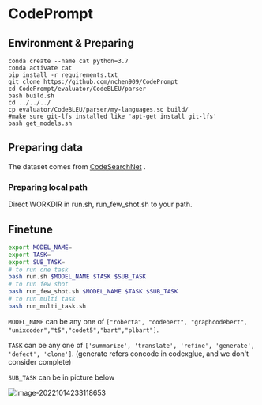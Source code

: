 # CodePrompt

## Environment & Preparing

```shell
conda create --name cat python=3.7
conda activate cat
pip install -r requirements.txt
git clone https://github.com/nchen909/CodePrompt
cd CodePrompt/evaluator/CodeBLEU/parser
bash build.sh
cd ../../../
cp evaluator/CodeBLEU/parser/my-languages.so build/
#make sure git-lfs installed like 'apt-get install git-lfs'
bash get_models.sh
```

## Preparing data

The dataset comes from [CodeSearchNet](https://github.com/microsoft/CodeXGLUE/tree/main/Code-Text/code-to-text) .

### Preparing local path

Direct WORKDIR in run.sh, run_few_shot.sh to your path.

## Finetune

```bash
export MODEL_NAME=
export TASK=
export SUB_TASK=
# to run one task
bash run.sh $MODEL_NAME $TASK $SUB_TASK
# to run few shot
bash run_few_shot.sh $MODEL_NAME $TASK $SUB_TASK
# to run multi task
bash run_multi_task.sh
```

  `MODEL_NAME` can be any one of `["roberta", "codebert", "graphcodebert", "unixcoder","t5","codet5","bart","plbart"]`.

  `TASK` can be any one of `['summarize', 'translate', 'refine', 'generate', 'defect', 'clone']`. (generate refers concode in codexglue, and we don't consider complete)

  `SUB_TASK` can be in picture below

![image-20221014233118653](https://pic.mathskiller909.com/img/20221027202855.png?x-oss-process=style/nchen909)
